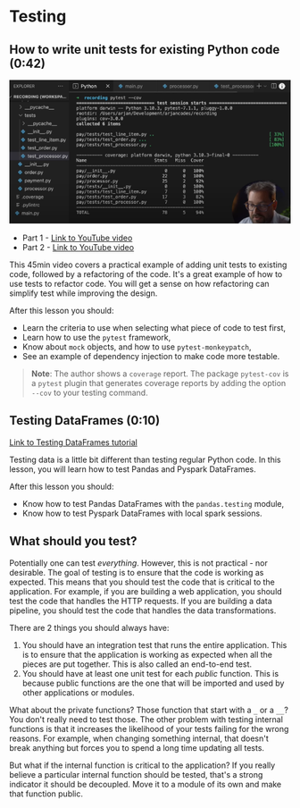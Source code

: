 # Testing

## How to write unit tests for existing Python code (0:42)

![Using tests to refactor a codebase](../images/b0bf092008be10cffa9b30080256114a74fcfc6615880045ab77892cb66d7b81.png)  

- Part 1 - [Link to YouTube video](https://youtu.be/ULxMQ57engo)
- Part 2 - [Link to YouTube video](https://youtu.be/NI5IGAim8XU)

This 45min video covers a practical example of adding unit tests to existing code, followed by a refactoring of the code. It's a great example of how to use tests to refactor code. You will get a sense on how refactoring can simplify test while improving the design.

After this lesson you should:

- Learn the criteria to use when selecting what piece of code to test first,
- Learn how to use the `pytest` framework,
- Know about `mock` objects, and how to use `pytest-monkeypatch`,
- See an example of dependency injection to make code more testable.

> **Note**: The author shows a `coverage` report. The package `pytest-cov` is a `pytest` plugin that generates coverage reports by adding the option `--cov` to your testing command.

## Testing DataFrames (0:10)

[Link to Testing DataFrames tutorial](https://docs.google.com/document/u/1/d/11kl09lv2I47w1i70kwBbRMBzhprw5ja2VOm6gbzyzdc)

Testing data is a little bit different than testing regular Python code. In this lesson, you will learn how to test Pandas and Pyspark DataFrames.

After this lesson you should:

- Know how to test Pandas DataFrames with the `pandas.testing` module,
- Know how to test Pyspark DataFrames with local spark sessions.

## What should you test?

Potentially one can test _everything_. However, this is not practical - nor desirable. The goal of testing is to ensure that the code is working as expected. This means that you should test the code that is critical to the application. For example, if you are building a web application, you should test the code that handles the HTTP requests. If you are building a data pipeline, you should test the code that handles the data transformations.

There are 2 things you should always have:

1. You should have an integration test that runs the entire application. This is to ensure that the application is working as expected when all the pieces are put together. This is also called an end-to-end test.
2. You should have at least one unit test for each _public_ function. This is because public functions are the one that will be imported and used by other applications or modules.

What about the private functions? Those function that start with a `_` or a `__`? You don't really need to test those. The other problem with testing internal functions is that it increases the likelihood of your tests failing for the wrong reasons. For example, when changing something internal, that doesn't break anything but forces you to spend a long time updating all tests.

But what if the internal function is critical to the application? If you really believe a particular internal function should be tested, that's a strong indicator it should be decoupled. Move it to a module of its own and make that function public.
